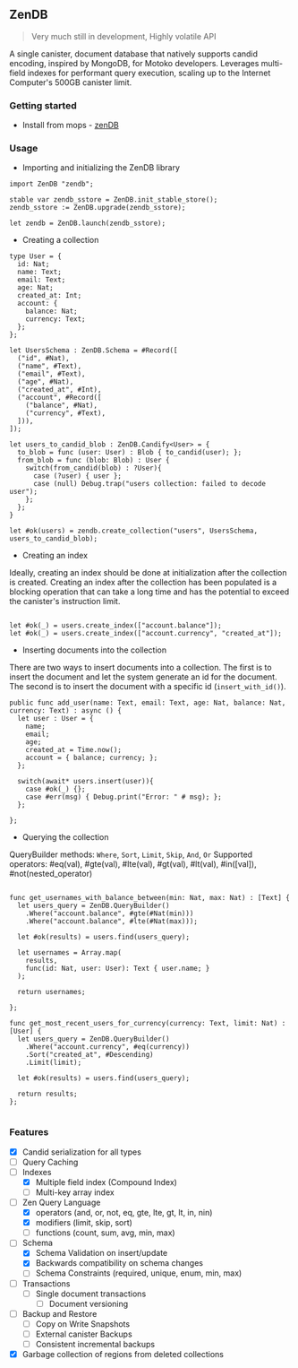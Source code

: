 ## ZenDB

> Very much still in development, Highly volatile API

A single canister, document database that natively supports candid encoding, inspired by MongoDB, for Motoko developers. Leverages multi-field indexes for performant query execution, scaling up to the Internet Computer's 500GB canister limit.

### Getting started

- Install from mops - [zenDB](https://mops.one)

### Usage

- Importing and initializing the ZenDB library

```motoko
import ZenDB "zendb";

stable var zendb_sstore = ZenDB.init_stable_store();
zendb_sstore := ZenDB.upgrade(zendb_sstore);

let zendb = ZenDB.launch(zendb_sstore);
```

- Creating a collection

```motoko
type User = {
  id: Nat;
  name: Text;
  email: Text;
  age: Nat;
  created_at: Int;
  account: {
    balance: Nat;
    currency: Text;
  };
};

let UsersSchema : ZenDB.Schema = #Record([
  ("id", #Nat),
  ("name", #Text),
  ("email", #Text),
  ("age", #Nat),
  ("created_at", #Int),
  ("account", #Record([
    ("balance", #Nat),
    ("currency", #Text),
  ])),
]);

let users_to_candid_blob : ZenDB.Candify<User> = {
  to_blob = func (user: User) : Blob { to_candid(user); };
  from_blob = func (blob: Blob) : User {
    switch(from_candid(blob) : ?User){
      case (?user) { user };
      case (null) Debug.trap("users collection: failed to decode user");
    };
  };
}

let #ok(users) = zendb.create_collection("users", UsersSchema, users_to_candid_blob);

```

- Creating an index

Ideally, creating an index should be done at initialization after the collection is created.
Creating an index after the collection has been populated is a blocking operation that can take a long time and has the potential to exceed the canister's instruction limit.

```motoko

let #ok(_) = users.create_index(["account.balance"]);
let #ok(_) = users.create_index(["account.currency", "created_at"]);

```

- Inserting documents into the collection

There are two ways to insert documents into a collection.
The first is to insert the document and let the system generate an id for the document.
The second is to insert the document with a specific id (`insert_with_id()`).

```motoko
public func add_user(name: Text, email: Text, age: Nat, balance: Nat, currency: Text) : async () {
  let user : User = {
    name;
    email;
    age;
    created_at = Time.now();
    account = { balance; currency; };
  };

  switch(await* users.insert(user)){
    case #ok(_) {};
    case #err(msg) { Debug.print("Error: " # msg); };
  };

};
```

- Querying the collection

QueryBuilder methods: `Where`, `Sort`, `Limit`, `Skip`, `And`, `Or`
Supported operators: #eq(val), #gte(val), #lte(val), #gt(val), #lt(val), #in([val]), #not(nested_operator)

```motoko

func get_usernames_with_balance_between(min: Nat, max: Nat) : [Text] {
  let users_query = ZenDB.QueryBuilder()
    .Where("account.balance", #gte(#Nat(min)))
    .Where("account.balance", #lte(#Nat(max)));

  let #ok(results) = users.find(users_query);

  let usernames = Array.map(
    results,
    func(id: Nat, user: User): Text { user.name; }
  );

  return usernames;

};

func get_most_recent_users_for_currency(currency: Text, limit: Nat) : [User] {
  let users_query = ZenDB.QueryBuilder()
    .Where("account.currency", #eq(currency))
    .Sort("created_at", #Descending)
    .Limit(limit);

  let #ok(results) = users.find(users_query);

  return results;
};


```

### Features

- [x] Candid serialization for all types
- [ ] Query Caching
- [ ] Indexes
  - [x] Multiple field index (Compound Index)
  - [ ] Multi-key array index
- [ ] Zen Query Language
  - [x] operators (and, or, not, eq, gte, lte, gt, lt, in, nin)
  - [x] modifiers (limit, skip, sort)
  - [ ] functions (count, sum, avg, min, max)
- [ ] Schema
  - [x] Schema Validation on insert/update
  - [x] Backwards compatibility on schema changes
  - [ ] Schema Constraints (required, unique, enum, min, max)
- [ ] Transactions
  - [ ] Single document transactions
    - [ ] Document versioning
- [ ] Backup and Restore
  - [ ] Copy on Write Snapshots
  - [ ] External canister Backups
  - [ ] Consistent incremental backups
- [x] Garbage collection of regions from deleted collections
